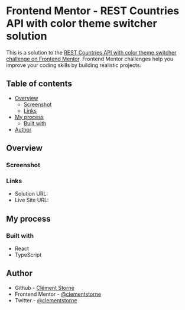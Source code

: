 # Frontend Mentor - REST Countries API with color theme switcher solution

This is a solution to the [REST Countries API with color theme switcher challenge on Frontend Mentor](https://www.frontendmentor.io/challenges/rest-countries-api-with-color-theme-switcher-5cacc469fec04111f7b848ca). Frontend Mentor challenges help you improve your coding skills by building realistic projects.

## Table of contents

- [Overview](#overview)
  - [Screenshot](#screenshot)
  - [Links](#links)
- [My process](#my-process)
  - [Built with](#built-with)
- [Author](#author)

## Overview

### Screenshot

### Links

- Solution URL:
- Live Site URL:

## My process

### Built with

- React
- TypeScript

## Author

- Github - [Clément Storne](https://github.com/clementstorne)
- Frontend Mentor - [@clementstorne](https://www.frontendmentor.io/profile/clementstorne)
- Twitter - [@clementstorne](https://twitter.com/clementstorne)

